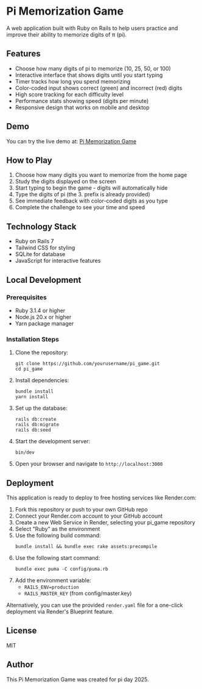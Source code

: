 # Pi Memorization Game

A web application built with Ruby on Rails to help users practice and improve their ability to memorize digits of π (pi).

## Features

- Choose how many digits of pi to memorize (10, 25, 50, or 100)
- Interactive interface that shows digits until you start typing
- Timer tracks how long you spend memorizing
- Color-coded input shows correct (green) and incorrect (red) digits
- High score tracking for each difficulty level
- Performance stats showing speed (digits per minute)
- Responsive design that works on mobile and desktop

## Demo

You can try the live demo at: [Pi Memorization Game](https://pi-game.onrender.com)

## How to Play

1. Choose how many digits you want to memorize from the home page
2. Study the digits displayed on the screen
3. Start typing to begin the game - digits will automatically hide
4. Type the digits of pi (the 3. prefix is already provided)
5. See immediate feedback with color-coded digits as you type
6. Complete the challenge to see your time and speed

## Technology Stack

- Ruby on Rails 7
- Tailwind CSS for styling
- SQLite for database
- JavaScript for interactive features

## Local Development

### Prerequisites

- Ruby 3.1.4 or higher
- Node.js 20.x or higher
- Yarn package manager

### Installation Steps

1. Clone the repository:
   ```
   git clone https://github.com/yourusername/pi_game.git
   cd pi_game
   ```

2. Install dependencies:
   ```
   bundle install
   yarn install
   ```

3. Set up the database:
   ```
   rails db:create
   rails db:migrate
   rails db:seed
   ```

4. Start the development server:
   ```
   bin/dev
   ```

5. Open your browser and navigate to `http://localhost:3000`

## Deployment

This application is ready to deploy to free hosting services like Render.com:

1. Fork this repository or push to your own GitHub repo
2. Connect your Render.com account to your GitHub account
3. Create a new Web Service in Render, selecting your pi_game repository
4. Select "Ruby" as the environment
5. Use the following build command:
   ```
   bundle install && bundle exec rake assets:precompile
   ```
6. Use the following start command:
   ```
   bundle exec puma -C config/puma.rb
   ```
7. Add the environment variable:
   - `RAILS_ENV=production`
   - `RAILS_MASTER_KEY` (from config/master.key)

Alternatively, you can use the provided `render.yaml` file for a one-click deployment via Render's Blueprint feature.

## License

MIT

## Author

This Pi Memorization Game was created for pi day 2025.
